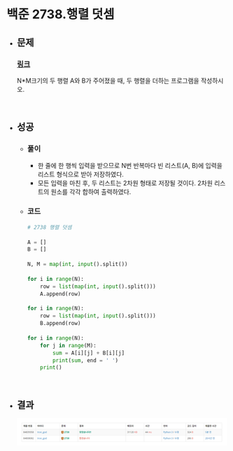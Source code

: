 # 백준 2738.행렬 덧셈

- ## 문제
    ### [링크](https://www.acmicpc.net/problem/2738)

    N*M크기의 두 행렬 A와 B가 주어졌을 때, 두 행렬을 더하는 프로그램을 작성하시오.


<br>

- ## 성공

    - ### 풀이
        - 한 줄에 한 행씩 입력을 받으므로 N번 반복마다 빈 리스트(A, B)에 입력을 리스트 형식으로 받아 저장하였다.
        - 모든 입력을 마친 후, 두 리스트는 2차원 형태로 저장될 것이다. 2차원 리스트의 원소를 각각 합하여 출력하였다.

    - ### 코드

        ```python
        # 2738 행렬 덧셈

        A = []
        B = []

        N, M = map(int, input().split())

        for i in range(N):
            row = list(map(int, input().split()))
            A.append(row)

        for i in range(N):
            row = list(map(int, input().split()))
            B.append(row)

        for i in range(N):
            for j in range(M):
                sum = A[i][j] + B[i][j]
                print(sum, end = ' ')
            print()

</br>

- ## 결과

    ![alt text](image/2738_결과.png)